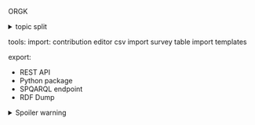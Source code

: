 ORGK

<details>
<summary>topic split</summary>
  
  
Marc:

What is ORKG?
- founded by 
- gitlab
- builds on
- cool timeline history


What are they doing?
- why things
- other activities

Bene:
how can we interact?
- tools
- examples

why should we interact?
- orkg against competitors
- easy way of sharing
- better digital communication


  </details>
  


tools:
import:
  contribution editor
  csv import
  survey table import
  templates

export:
  - REST API
  - Python package
  - SPQARQL endpoint
  - RDF Dump
  
  
  <details>
  
  <summary>Spoiler warning</summary>
  
  Spoiler text. Note that it's important to have a space after the summary tag. You should be able to write any markdown you want inside the `<details>` tag... just make sure you close `<details>` afterward.
  
  ```javascript
  console.log("I'm a code block!");
  ```
  
</details>
  
  
  
  




